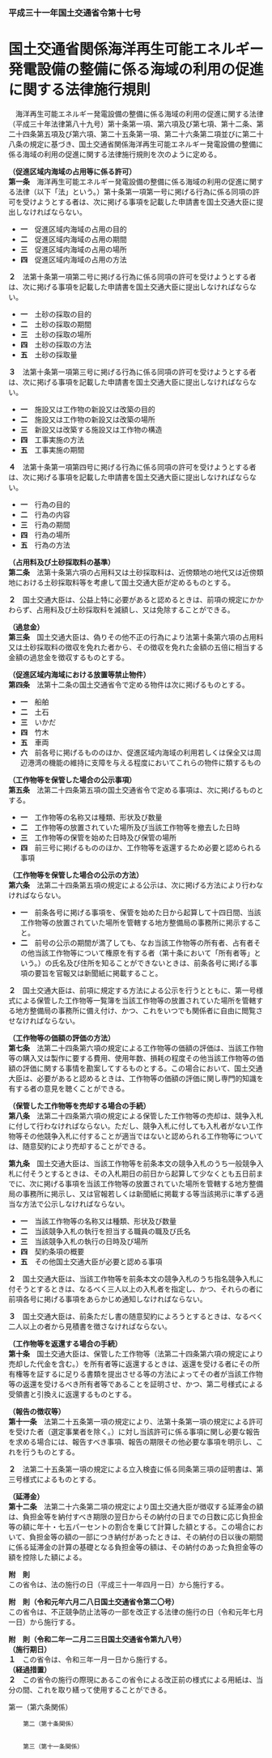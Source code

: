 ### 平成三十一年国土交通省令第十七号  
# 国土交通省関係海洋再生可能エネルギー発電設備の整備に係る海域の利用の促進に関する法律施行規則  
　海洋再生可能エネルギー発電設備の整備に係る海域の利用の促進に関する法律（平成三十年法律第八十九号）第十条第一項、第六項及び第七項、第十二条、第二十四条第五項及び第六項、第二十五条第一項、第二十六条第二項並びに第二十八条の規定に基づき、国土交通省関係海洋再生可能エネルギー発電設備の整備に係る海域の利用の促進に関する法律施行規則を次のように定める。  
  
**（促進区域内海域の占用等に係る許可）**  
**第一条**　海洋再生可能エネルギー発電設備の整備に係る海域の利用の促進に関する法律（以下「法」という。）第十条第一項第一号に掲げる行為に係る同項の許可を受けようとする者は、次に掲げる事項を記載した申請書を国土交通大臣に提出しなければならない。  
* **一**　促進区域内海域の占用の目的  
* **二**　促進区域内海域の占用の期間  
* **三**　促進区域内海域の占用の場所  
* **四**　促進区域内海域の占用の方法  
  
**２**　法第十条第一項第二号に掲げる行為に係る同項の許可を受けようとする者は、次に掲げる事項を記載した申請書を国土交通大臣に提出しなければならない。  
* **一**　土砂の採取の目的  
* **二**　土砂の採取の期間  
* **三**　土砂の採取の場所  
* **四**　土砂の採取の方法  
* **五**　土砂の採取量  
  
**３**　法第十条第一項第三号に掲げる行為に係る同項の許可を受けようとする者は、次に掲げる事項を記載した申請書を国土交通大臣に提出しなければならない。  
* **一**　施設又は工作物の新設又は改築の目的  
* **二**　施設又は工作物の新設又は改築の場所  
* **三**　新設又は改築する施設又は工作物の構造  
* **四**　工事実施の方法  
* **五**　工事実施の期間  
  
**４**　法第十条第一項第四号に掲げる行為に係る同項の許可を受けようとする者は、次に掲げる事項を記載した申請書を国土交通大臣に提出しなければならない。  
* **一**　行為の目的  
* **二**　行為の内容  
* **三**　行為の期間  
* **四**　行為の場所  
* **五**　行為の方法  
  
**（占用料及び土砂採取料の基準）**  
**第二条**　法第十条第六項の占用料又は土砂採取料は、近傍類地の地代又は近傍類地における土砂採取料等を考慮して国土交通大臣が定めるものとする。  
  
**２**　国土交通大臣は、公益上特に必要があると認めるときは、前項の規定にかかわらず、占用料及び土砂採取料を減額し、又は免除することができる。  
  
**（過怠金）**  
**第三条**　国土交通大臣は、偽りその他不正の行為により法第十条第六項の占用料又は土砂採取料の徴収を免れた者から、その徴収を免れた金額の五倍に相当する金額の過怠金を徴収するものとする。  
  
**（促進区域内海域における放置等禁止物件）**  
**第四条**　法第十二条の国土交通省令で定める物件は次に掲げるものとする。  
* **一**　船舶  
* **二**　土石  
* **三**　いかだ  
* **四**　竹木  
* **五**　車両  
* **六**　前各号に掲げるもののほか、促進区域内海域の利用若しくは保全又は周辺港湾の機能の維持に支障を与える程度においてこれらの物件に類するもの  
  
**（工作物等を保管した場合の公示事項）**  
**第五条**　法第二十四条第五項の国土交通省令で定める事項は、次に掲げるものとする。  
* **一**　工作物等の名称又は種類、形状及び数量  
* **二**　工作物等の放置されていた場所及び当該工作物等を撤去した日時  
* **三**　工作物等の保管を始めた日時及び保管の場所  
* **四**　前三号に掲げるもののほか、工作物等を返還するため必要と認められる事項  
  
**（工作物等を保管した場合の公示の方法）**  
**第六条**　法第二十四条第五項の規定による公示は、次に掲げる方法により行わなければならない。  
* **一**　前条各号に掲げる事項を、保管を始めた日から起算して十四日間、当該工作物等の放置されていた場所を管轄する地方整備局の事務所に掲示すること。  
* **二**　前号の公示の期間が満了しても、なお当該工作物等の所有者、占有者その他当該工作物等について権原を有する者（第十条において「所有者等」という。）の氏名及び住所を知ることができないときは、前条各号に掲げる事項の要旨を官報又は新聞紙に掲載すること。  
  
**２**　国土交通大臣は、前項に規定する方法による公示を行うとともに、第一号様式による保管した工作物等一覧簿を当該工作物等の放置されていた場所を管轄する地方整備局の事務所に備え付け、かつ、これをいつでも関係者に自由に閲覧させなければならない。  
  
**（工作物等の価額の評価の方法）**  
**第七条**　法第二十四条第六項の規定による工作物等の価額の評価は、当該工作物等の購入又は製作に要する費用、使用年数、損耗の程度その他当該工作物等の価額の評価に関する事情を勘案してするものとする。この場合において、国土交通大臣は、必要があると認めるときは、工作物等の価額の評価に関し専門的知識を有する者の意見を聴くことができる。  
  
**（保管した工作物等を売却する場合の手続）**  
**第八条**　法第二十四条第六項の規定による保管した工作物等の売却は、競争入札に付して行わなければならない。ただし、競争入札に付しても入札者がない工作物等その他競争入札に付することが適当ではないと認められる工作物等については、随意契約により売却することができる。  
  
**第九条**　国土交通大臣は、当該工作物等を前条本文の競争入札のうち一般競争入札に付そうとするときは、その入札期日の前日から起算して少なくとも五日前までに、次に掲げる事項を当該工作物等の放置されていた場所を管轄する地方整備局の事務所に掲示し、又は官報若しくは新聞紙に掲載する等当該掲示に準ずる適当な方法で公示しなければならない。  
* **一**　当該工作物等の名称又は種類、形状及び数量  
* **二**　当該競争入札の執行を担当する職員の職及び氏名  
* **三**　当該競争入札の執行の日時及び場所  
* **四**　契約条項の概要  
* **五**　その他国土交通大臣が必要と認める事項  
  
**２**　国土交通大臣は、当該工作物等を前条本文の競争入札のうち指名競争入札に付そうとするときは、なるべく三人以上の入札者を指定し、かつ、それらの者に前項各号に掲げる事項をあらかじめ通知しなければならない。  
  
**３**　国土交通大臣は、前条ただし書の随意契約によろうとするときは、なるべく二人以上の者から見積書を徴さなければならない。  
  
**（工作物等を返還する場合の手続）**  
**第十条**　国土交通大臣は、保管した工作物等（法第二十四条第六項の規定により売却した代金を含む。）を所有者等に返還するときは、返還を受ける者にその所有権等を証するに足りる書類を提出させる等の方法によってその者が当該工作物等の返還を受けるべき所有者等であることを証明させ、かつ、第二号様式による受領書と引換えに返還するものとする。  
  
**（報告の徴収等）**  
**第十一条**　法第二十五条第一項の規定により、法第十条第一項の規定による許可を受けた者（選定事業者を除く。）に対し当該許可に係る事項に関し必要な報告を求める場合には、報告すべき事項、報告の期限その他必要な事項を明示し、これを行うものとする。  
  
**２**　法第二十五条第一項の規定による立入検査に係る同条第三項の証明書は、第三号様式によるものとする。  
  
**（延滞金）**  
**第十二条**　法第二十六条第二項の規定により国土交通大臣が徴収する延滞金の額は、負担金等を納付すべき期限の翌日からその納付の日までの日数に応じ負担金等の額に年十・七五パーセントの割合を乗じて計算した額とする。この場合において、負担金等の額の一部につき納付があったときは、その納付の日以後の期間に係る延滞金の計算の基礎となる負担金等の額は、その納付のあった負担金等の額を控除した額による。  
  
**附　則**  
この省令は、法の施行の日（平成三十一年四月一日）から施行する。  
  
**附　則（令和元年六月二八日国土交通省令第二〇号）**  
この省令は、不正競争防止法等の一部を改正する法律の施行の日（令和元年七月一日）から施行する。  
  
**附　則（令和二年一二月二三日国土交通省令第九八号）**  
**（施行期日）**  
**１**　この省令は、令和三年一月一日から施行する。  
**（経過措置）**  
**２**　この省令の施行の際現にあるこの省令による改正前の様式による用紙は、当分の間、これを取り繕って使用することができる。  
  
第一（第六条関係）  

          
        第二（第十条関係）  

          
        第三（第十一条関係）  

          
        